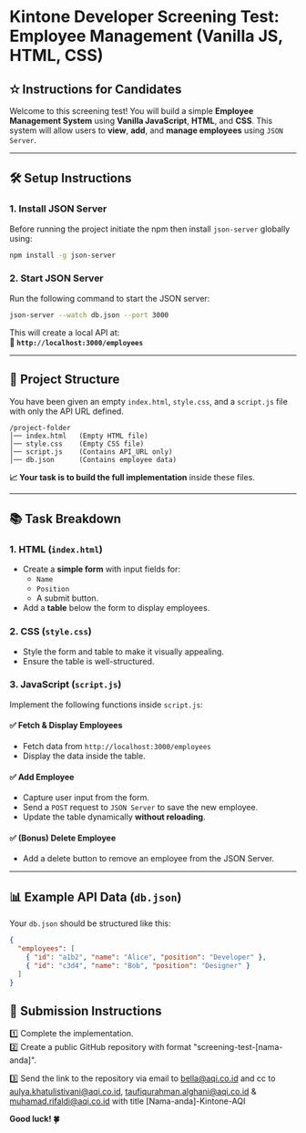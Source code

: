 # **Kintone Developer Screening Test: Employee Management (Vanilla JS, HTML, CSS)**  

## **✫ Instructions for Candidates**  

Welcome to this screening test! You will build a simple **Employee Management System** using **Vanilla JavaScript**, **HTML**, and **CSS**. This system will allow users to **view**, **add**, and **manage employees** using `JSON Server`.  

---

## **🛠 Setup Instructions**  

### **1. Install JSON Server**  
Before running the project initiate the npm then install `json-server` globally using:  
```sh
npm install -g json-server
```


### **2. Start JSON Server**  
Run the following command to start the JSON server:  
```sh
json-server --watch db.json --port 3000
```
This will create a local API at:  
**🔗 `http://localhost:3000/employees`**  

---

## **📁 Project Structure**  

You have been given an empty `index.html`, `style.css`, and a `script.js` file with only the API URL defined.  

```
/project-folder
│── index.html   (Empty HTML file)
│── style.css    (Empty CSS file)
│── script.js    (Contains API_URL only)
│── db.json      (Contains employee data)
```

**📈 Your task is to build the full implementation** inside these files.  

---

## **📚 Task Breakdown**  

### **1. HTML (`index.html`)**  
- Create a **simple form** with input fields for:
  - `Name`
  - `Position`
  - A submit button.
- Add a **table** below the form to display employees.

### **2. CSS (`style.css`)**  
- Style the form and table to make it visually appealing.
- Ensure the table is well-structured.

### **3. JavaScript (`script.js`)**  
Implement the following functions inside `script.js`:

#### ✅ **Fetch & Display Employees**  
- Fetch data from `http://localhost:3000/employees`
- Display the data inside the table.

#### ✅ **Add Employee**  
- Capture user input from the form.
- Send a `POST` request to `JSON Server` to save the new employee.
- Update the table dynamically **without reloading**.

#### ✅ **(Bonus) Delete Employee**  
- Add a delete button to remove an employee from the JSON Server.

---

## **📊 Example API Data (`db.json`)**  
Your `db.json` should be structured like this:
```json
{
  "employees": [
    { "id": "a1b2", "name": "Alice", "position": "Developer" },
    { "id": "c3d4", "name": "Bob", "position": "Designer" }
  ]
}
```

## **📄 Submission Instructions**  
1️⃣ Complete the implementation.  
2️⃣ Create a public GitHub repository with format "screening-test-[nama-anda]".

3️⃣ Send the link to the repository via email to bella@aqi.co.id and cc to aulya.khatulistivani@aqi.co.id, taufiqurahman.alghani@aqi.co.id & muhamad.rifaldi@aqi.co.id with title [Nama-anda]-Kintone-AQI

**Good luck! 🍀**   

